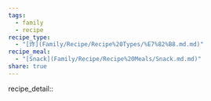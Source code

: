 ```yaml
---
tags:
  - family
  - recipe
recipe_type:
  - "[炸](Family/Recipe/Recipe%20Types/%E7%82%B8.md.md)"
recipe_meal:
  - "[Snack](Family/Recipe/Recipe%20Meals/Snack.md.md)"
share: true
---
```



recipe_detail:: 
